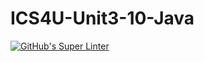 # ICS4U-Unit3-10-Java
[![GitHub's Super Linter](https://github.com/Jenoe-Balote/ICS4U-Unit3-10-Java/workflows/GitHub's%20Super%20Linter/badge.svg)](https://github.com/Jenoe-Balote/ICS4U-Unit3-10-Java/actions)
